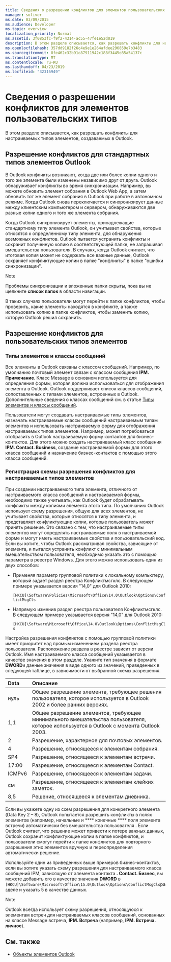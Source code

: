 ```yaml
---
title: Сведения о разрешении конфликтов для элементов пользовательских типов
manager: soliver
ms.date: 03/09/2015
ms.audience: Developer
ms.topic: overview
localization_priority: Normal
ms.assetid: 3f0853fc-f9f2-4314-ac55-47fe1e52d019
description: В этом разделе описывается, как разрешать конфликты для настраиваемых типов элементов, создаваемых в Outlook.
ms.openlocfilehash: 357dd9182f26c4e9e1e264afdee296859e7b3483
ms.sourcegitcommit: 8fe462c32b91c87911942c188f3445e85a54137c
ms.translationtype: MT
ms.contentlocale: ru-RU
ms.lasthandoff: 04/23/2019
ms.locfileid: "32316949"
---
```

# <a name="about-conflict-resolution-for-custom-item-types"></a>Сведения о разрешении конфликтов для элементов пользовательских типов

В этом разделе описывается, как разрешать конфликты для настраиваемых типов элементов, создаваемых в Outlook.
  
## <a name="conflict-resolution-for-standard-outlook-item-types"></a>Разрешение конфликтов для стандартных типов элементов Outlook

В Outlook конфликты возникают, когда две или более копии одного и того же элемента были изменены независимо друг от друга. Outlook обнаруживает конфликты во время синхронизации. Например, вы можете обновить элемент собрания в Outlook Web App, а затем обновить тот же элемент собрания в Outlook при работе в автономном режиме. Когда Outlook снова переключается и синхронизирует данные между клиентским компьютером и сервером, обнаруживаются две разные копии одного и того же элемента собрания.
  
Когда Outlook синхронизирует элементы, принадлежащие стандартному типу элемента Outlook, он учитывает свойства, которые относятся к определенному типу элемента, для обнаружения возможных конфликтов. Outlook пытается устранить конфликты и сохранит полученную копию в соответствующей папке, не запрашивая вмешательства пользователя. В случаях, когда Outlook считает, что итоговая копия может не содержать все важные данные, Outlook сохраняет конфликтующие копии в папке "конфликты" в папке "ошибки синхронизации". 
  
> [!NOTE]
> Проблемы синхронизации и вложенные папки скрыты, пока вы не щелкните **список папок** в области навигации. 
  
В таких случаях пользователи могут перейти к папке конфликтов, чтобы проверить, какие элементы находятся в конфликте, а также использовать копию в папке конфликтов, чтобы заменить копию, которую Outlook решил сохранить.
  
## <a name="conflict-resolution-for-custom-item-types"></a>Разрешение конфликтов для пользовательских типов элементов

### <a name="item-types-and-message-classes"></a>Типы элементов и классы сообщений
  
Все элементы в Outlook связаны с классом сообщений. Например, по умолчанию почтовый элемент связан с классом сообщения **IPM. Примечание**. Класс Message в основном используется для определения формы, которая должна использоваться для отображения элемента в Outlook. Outlook поддерживает список классов сообщений, сопоставленных с типами элементов, встроенных в Outlook. Дополнительные сведения о классах сообщений см. в статье [Типы элементов и классы сообщений](https://msdn.microsoft.com/library/15b709cc-7486-b6c7-88a3-4a4d8e0ab292%28Office.15%29.aspx). 
  
Пользователи могут создавать настраиваемые типы элементов, назначать настраиваемые классы сообщений настраиваемым типам элементов и использовать настраиваемую форму для отображения настраиваемых типов элементов. Например, может потребоваться отобразить в Outlook настраиваемую форму контактов для бизнес-контактов. Для этого можно создать настраиваемый класс сообщения **IPM. Contact. Business**, создание настраиваемой формы для этого класса сообщений и назначение бизнес-контактов с помощью этого класса сообщений. 
  
### <a name="registering-a-conflict-resolution-scheme-for-custom-item-types"></a>Регистрация схемы разрешения конфликтов для настраиваемых типов элементов
  
При создании настраиваемого типа элемента, отличного от настраиваемого класса сообщений и настраиваемой формы, необходимо также учитывать, как Outlook будет обрабатывать конфликты между копиями элемента этого типа. По умолчанию Outlook использует схему разрешения, общую для всех элементов, не учитывает свойства, которые относятся к типу элемента, и представляет конфликтующие копии, которые пользователь может принять решение. Это связано с тем, что настраиваемые типы элементов могут определять настраиваемые поля в настраиваемой форме и могут иметь настраиваемые свойства и пользовательский код. Если вы хотите, чтобы Outlook рассматривал свойства, зависящие от элемента, и пытался устранить конфликт с минимальным вмешательством пользователя, необходимо указать это с помощью параметра в реестре Windows. Для этого можно использовать один из двух способов: 
  
- Применяя параметр групповой политики к локальному компьютеру, который задает раздел реестра Конфликтмсгклс. В следующем примере указывается версия "14,0" для Outlook 2010: 
  
   `[HKCU]\Software\Policies\Microsoft\Office\14.0\Outlook\Options\ConflictMsgCls`
    
- Напрямую изменив раздел реестра пользователя Конфликтмсгклс. В следующем примере указывается версия "14,0" для Outlook 2010: 
  
   `[HKCU]\Software\Microsoft\Office\14.0\Outlook\Options\ConflictMsgCls`
    
Настройка разрешения конфликтов с помощью групповой политики имеет приоритет над прямым изменением раздела реестра пользователя. Расположение раздела в реестре зависит от версии Outlook. Имя настраиваемого класса сообщений указывается в качестве значения в этом разделе. Укажите тип значения в формате **DWORD**и данные значения в виде одного из значений, приведенных в следующей таблице, в зависимости от выбранной схемы разрешения. 
  
|Data  | Описание  |
|:-----|:-----|
|нуль  <br/> |Общее разрешение элемента, требующее решения пользователя, которое используется в Outlook 2002 и более ранних версиях.  <br/> |
|1,1  <br/> |Общее разрешение элементов, требующее минимального вмешательства пользователя, которое используется в Outlook с момента Outlook 2003.  <br/> |
|2  <br/> |Разрешение, характерное для почтовых элементов.  <br/> |
|4  <br/> |Разрешение, относящееся к элементам собрания.  <br/> |
|SP4  <br/> |Разрешение, относящееся к элементам встречи.  <br/> |
|17:00  <br/> |Разрешение, относящееся к элементам Contact.  <br/> |
|ICMPv6  <br/> |Разрешение, относящееся к элементам задачи.  <br/> |
|см  <br/> |Разрешение, относящееся к элементам клейких заметок.  <br/> |
|8,5  <br/> |Решение, относящееся к элементам дневника.  <br/> |
   
Если вы укажете одну из схем разрешения для конкретного элемента (Data Key 2 – 8), Outlook попытается разрешить конфликты в полях элементов (например, начальные и **** конечные **** поля элемента встречи) автоматически без вмешательства пользователя . Если Outlook считает, что решение может привести к потере важных данных, Outlook сохранит конфликтующие копии в папке конфликтов, и пользователи смогут перейти к папке конфликтов для повторного разрешения этих элементов вручную и переопределения автоматически решение. 
  
Используйте один из приведенных выше примеров бизнес-контактов, если вы хотите указать схему разрешения для настраиваемого класса сообщений IPM, зависящую от элемента контакта **. Contact. Бизнес**, вы можете добавить его в качестве значения **DWORD** в `[HKCU]\Software\Microsoft\Office\15.0\Outlook\Options\ConflictMsgCls`разделе и указать 5 в качестве данных. 
  
> [!NOTE]
> Outlook всегда использует схему разрешения, относящуюся к элементам встреч для настраиваемых классов сообщений, основанных на классе Message встреча, **IPM. Встреча** (например, **IPM. Встреча. личное**). 
  
## <a name="see-also"></a>См. также

- [Объекты элементов Outlook](https://msdn.microsoft.com/library/6ea4babf-facf-4018-ef5a-4a484e55153a%28Office.15%29.aspx)

